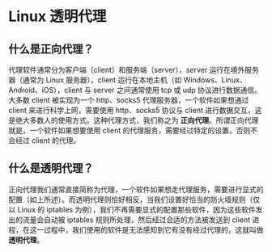 # Linux 透明代理
## 什么是正向代理？
代理软件通常分为客户端（client）和服务端（server），server 运行在境外服务器（通常为 Linux 服务器），client 运行在本地主机（如 Windows、Linux、Android、iOS），client 与 server 之间通常使用 tcp 或 udp 协议进行数据通信。大多数 client 被实现为一个 http、socks5 代理服务器，一个软件如果想通过 client 来进行科学上网，需要使用 http、socks5 协议与 client 进行数据交互，这是绝大多数人的使用方式。这种代理方式，我们称之为 **正向代理**。所谓正向代理就是，一个软件如果想要使用 client 的代理服务，需要经过特定的设置，否则不会经过 client 的代理。

## 什么是透明代理？
正向代理我们通常直接简称为代理，一个软件如果想走代理服务，需要进行显式的配置（如上所述）。而透明代理则恰好相反，当我们设置好恰当的防火墙规则（仅以 Linux 的 iptables 为例），我们不再需要显式的配置那些软件，因为这些软件发出的流量会自动被 iptables 规则所处理，然后经过合适的方法被发送到 client 进程，在这一过程中，我们使用的软件是无法感知到它有没有经过代理的，这就叫做 **透明代理**。
